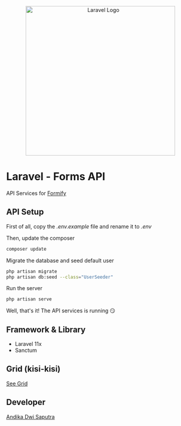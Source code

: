 <p align="center"><a href="https://laravel.com" target="_blank"><img src="https://raw.githubusercontent.com/laravel/art/master/logo-lockup/5%20SVG/2%20CMYK/1%20Full%20Color/laravel-logolockup-cmyk-red.svg" width="400" alt="Laravel Logo"></a></p>

# **Laravel - Forms API**

API Services for [Formify](https://github.com/Andikss/forms)

## API Setup

First of all, copy the *.env.example* file and rename it to *.env*

Then, update the composer

```bash
composer update
```

Migrate the database and seed default user

```bash
php artisan migrate
php artisan db:seed --class="UserSeeder"
```

Run the server
```bash
php artisan serve
```

Well, that's it! The API services is running 😏

## Framework & Library

- Laravel 11x
- Sanctum

## Grid (kisi-kisi)
[See Grid](public/kisi-kisi.pdf)

## Developer

[Andika Dwi Saputra](https://andikss.github.io)
